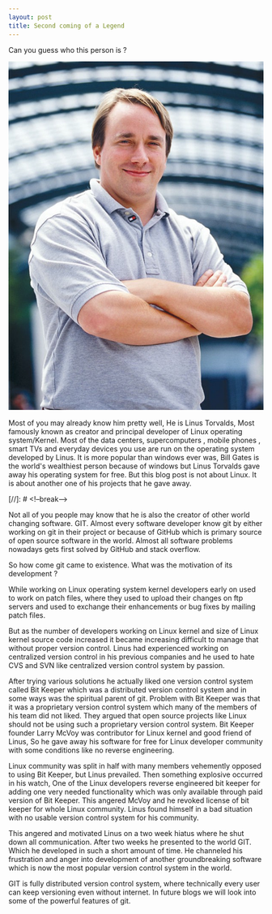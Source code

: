 ```yaml
---
layout: post
title: Second coming of a Legend
---
```

 
Can you guess who this person is ?
 
 
![Image Credits: GFDL. Permission of Martin Streicher, Editor-in-Chief, LINUXMAG.com](/images/blog_2_image_1.jpeg)
 
Most of you may already know him pretty well, He is Linus Torvalds, Most famously known as creator and principal developer of Linux operating system/Kernel. Most of the data centers, supercomputers , mobile phones , smart TVs and everyday devices you use are run on the operating system developed by Linus. It is more popular than windows ever was, Bill Gates is the world's wealthiest person because of windows but Linus Torvalds gave away his operating system for free. But this blog post is not about Linux. It is about another one of his projects that he gave away.
 
[//]: # <!–break–>

 
Not all of you people may know that he is also the creator of other world changing software. GIT. Almost every software developer know git by either working on git in their project or because of GitHub which is primary source of open source software in the world. Almost all software problems nowadays gets first solved by GitHub and stack overflow.
 
 
So how come git came to existence. What was the motivation of its development ?
 
 
While working on Linux operating system kernel developers early on used to work on patch files, where they used to upload their changes on ftp servers and used to exchange their enhancements or bug fixes by mailing patch files.
 
 
But as the number of developers working on Linux kernel and size of Linux kernel source code increased it became increasing difficult to manage that without proper version control. Linus had experienced working on centralized version control in his previous companies and he used to hate CVS and SVN like centralized version control system by passion.
 
 
After trying various solutions he actually liked one version control system called Bit Keeper which was a distributed version control system and in some ways was the spiritual parent of git. Problem with Bit Keeper was that it was a proprietary version control system which many of the members of his team did not liked. They argued that open source projects like Linux should not be using such a proprietary version control system. Bit Keeper founder Larry McVoy was contributor for Linux kernel and good friend of Linus, So he gave away his software for free for Linux developer community with some conditions like no reverse engineering.
 
 
Linux community was split in half with many members vehemently opposed to using Bit Keeper, but Linus prevailed. Then something explosive occurred in his watch, One of the Linux developers reverse engineered bit keeper for adding one very needed functionality which was only available through paid version of Bit Keeper. This angered McVoy and he revoked license of bit keeper for whole Linux community. Linus found himself in a bad situation with no usable version control system for his community.
 
 
 
This angered and motivated Linus on a two week hiatus where he shut down all communication. After two weeks he presented to the world GIT. Which he developed in such a short amount of time. He channeled his frustration and anger into development of another groundbreaking software which is now the most popular version control system in the world.
 
 
GIT is fully distributed version control system, where technically every user can keep versioning even without internet. In future blogs we will look into some of the powerful features of git.
 
